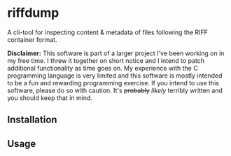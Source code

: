 # riffdump
A cli-tool for inspecting content &amp; metadata of files following the RIFF container format. 

**Disclaimer:** This software is part of a larger project I've been working on in my free time. I threw it together on short notice and I intend to patch additional functionality as time goes on. My experience with the C programming language is very limited and this software is mostly intended to be a fun and rewarding programming exercise. If you intend to use this software, please do so with caution. It's ~~probably~~ *likely* terribly written and you should keep that in mind.
## Installation
## Usage
